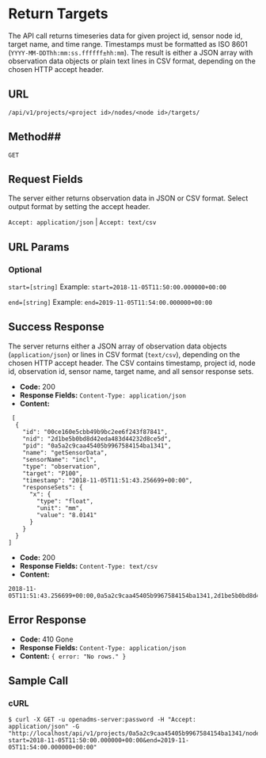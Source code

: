 # Return Targets
The API call returns timeseries data for given project id, sensor node id, target name, and time range. Timestamps must be formatted as ISO 8601 (``YYYY-MM-DDThh:mm:ss.ffffff±hh:mm``). The result is either a JSON array with observation data objects or plain text lines in CSV format, depending on the chosen HTTP accept header.

## URL
```
/api/v1/projects/<project id>/nodes/<node id>/targets/
```

## Method##
`GET`

## Request Fields
The server either returns observation data in JSON or CSV format. Select output format by setting the accept header.

`Accept: application/json` | `Accept: text/csv`

## URL Params
### Optional
`start=[string]`
Example: `start=2018-11-05T11:50:00.000000+00:00`

`end=[string]`
Example: `end=2019-11-05T11:54:00.000000+00:00`

## Success Response
The server returns either a JSON array of observation data objects (`application/json`) or lines in CSV format (`text/csv`), depending on the chosen HTTP accept header. The CSV contains timestamp, project id, node id, observation id, sensor name, target name, and all sensor response sets.

  * **Code:** 200
  * **Response Fields:** `Content-Type: application/json`
  * **Content:**
```
 [
  {
    "id": "00ce160e5cbb49b9bc2ee6f243f87841",
    "nid": "2d1be5b0bd8d42eda483d44232d8ce5d",
    "pid": "0a5a2c9caa45405b9967584154ba1341",
    "name": "getSensorData",
    "sensorName": "incl",
    "type": "observation",
    "target": "P100",
    "timestamp": "2018-11-05T11:51:43.256699+00:00",
    "responseSets": {
      "x": {
        "type": "float",
        "unit": "mm",
        "value": "8.0141"
      }
    }
  }
]
```

  * **Code:** 200
  * **Response Fields:** `Content-Type: text/csv`
  * **Content:**
```
2018-11-05T11:51:43.256699+00:00,0a5a2c9caa45405b9967584154ba1341,2d1be5b0bd8d42eda483d44232d8ce5d,00ce160e5cbb49b9bc2ee6f243f87841,incl,P100,x,mm,8.0141
```

## Error Response
  * **Code:** 410 Gone
  * **Response Fields:** `Content-Type: application/json`
  * **Content:** `{ error: "No rows." }`

## Sample Call
### cURL
```
$ curl -X GET -u openadms-server:password -H "Accept: application/json" -G "http://localhost/api/v1/projects/0a5a2c9caa45405b9967584154ba1341/nodes/00ce160e5cbb49b9bc2ee6f243f87841/targets/P100/?start=2018-11-05T11:50:00.000000+00:00&end=2019-11-05T11:54:00.000000+00:00"
```
